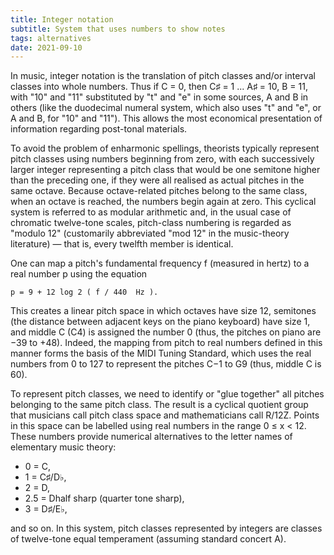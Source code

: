 ```yaml
---
title: Integer notation
subtitle: System that uses numbers to show notes
tags: alternatives
date: 2021-09-10
---
```


In music, integer notation is the translation of pitch classes and/or interval classes into whole numbers. Thus if C = 0, then C♯ = 1 ... A♯ = 10, B = 11, with "10" and "11" substituted by "t" and "e" in some sources, A and B in others (like the duodecimal numeral system, which also uses "t" and "e", or A and B, for "10" and "11"). This allows the most economical presentation of information regarding post-tonal materials.

To avoid the problem of enharmonic spellings, theorists typically represent pitch classes using numbers beginning from zero, with each successively larger integer representing a pitch class that would be one semitone higher than the preceding one, if they were all realised as actual pitches in the same octave. Because octave-related pitches belong to the same class, when an octave is reached, the numbers begin again at zero. This cyclical system is referred to as modular arithmetic and, in the usual case of chromatic twelve-tone scales, pitch-class numbering is regarded as "modulo 12" (customarily abbreviated "mod 12" in the music-theory literature) — that is, every twelfth member is identical. 

One can map a pitch's fundamental frequency f (measured in hertz) to a real number p using the equation

    p = 9 + 12 log 2 (⁡ f / 440  Hz ). 


This creates a linear pitch space in which octaves have size 12, semitones (the distance between adjacent keys on the piano keyboard) have size 1, and middle C (C4) is assigned the number 0 (thus, the pitches on piano are −39 to +48). Indeed, the mapping from pitch to real numbers defined in this manner forms the basis of the MIDI Tuning Standard, which uses the real numbers from 0 to 127 to represent the pitches C−1 to G9 (thus, middle C is 60). 

To represent pitch classes, we need to identify or "glue together" all pitches belonging to the same pitch class. The result is a cyclical quotient group that musicians call pitch class space and mathematicians call R/12Z. Points in this space can be labelled using real numbers in the range 0 ≤ x < 12. These numbers provide numerical alternatives to the letter names of elementary music theory:

- 0 = C, 
- 1 = C♯/D♭, 
- 2 = D, 
- 2.5 = Dhalf sharp (quarter tone sharp), 
- 3 = D♯/E♭,

and so on. In this system, pitch classes represented by integers are classes of twelve-tone equal temperament (assuming standard concert A). 
